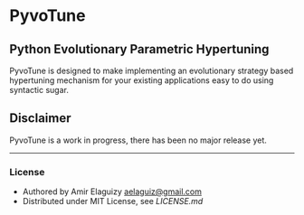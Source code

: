 PyvoTune
=========

Python Evolutionary Parametric Hypertuning
------------------------------------------

PyvoTune is designed to make implementing an evolutionary strategy based hypertuning mechanism for your existing applications easy to do using syntactic sugar.

## Disclaimer

PyvoTune is a work in progress, there has been no major release yet.

* * *

### License

* Authored by Amir Elaguizy <aelaguiz@gmail.com>
* Distributed under MIT License, see *LICENSE.md*